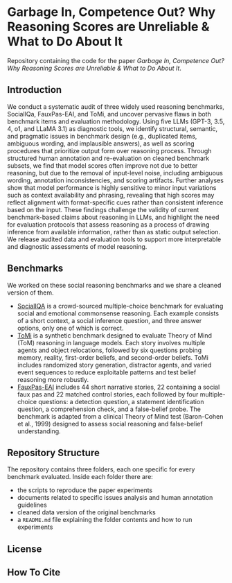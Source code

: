 # Garbage In, Competence Out? Why Reasoning Scores are Unreliable & What to Do About It

Repository containing the code for the paper *Garbage In, Competence Out? Why Reasoning Scores are Unreliable & What to Do About It*.

## Introduction

We conduct a systematic audit of three widely used reasoning benchmarks, SocialIQa, FauxPas-EAI, and ToMi, and uncover pervasive flaws in both benchmark items and evaluation methodology. Using five LLMs (GPT-3, 3.5, 4, o1, and LLaMA 3.1) as diagnostic tools, we identify structural, semantic, and pragmatic issues in benchmark design (e.g., duplicated items, ambiguous wording, and implausible answers), as well as scoring procedures that prioritize output form over reasoning process. Through structured human annotation and re-evaluation on cleaned benchmark subsets, we find that model scores often improve not due to better reasoning, but due to the removal of input-level noise, including ambiguous wording, annotation inconsistencies, and scoring artifacts. Further analyses show that model performance is highly sensitive to minor input variations such as context availability and phrasing, revealing that high scores may reflect alignment with format-specific cues rather than consistent inference based on the input. These findings challenge the validity of current benchmark-based claims about reasoning in LLMs, and highlight the need for evaluation protocols that assess reasoning as a process of drawing inference from available information, rather than as static output selection. We release audited data and evaluation tools to support more interpretable and diagnostic assessments of model reasoning.

## Benchmarks

We worked on these social reasoning benchmarks and we share a cleaned version of them.

* [SocialIQA](https://aclanthology.org/D19-1454/) is a crowd-sourced multiple-choice benchmark for evaluating social and emotional commonsense reasoning. Each example consists of a short context, a social inference question, and three answer options, only one of which is correct.
* [ToMi](https://aclanthology.org/D19-1598/) is a synthetic benchmark designed to evaluate Theory of Mind (ToM) reasoning in language models. Each story involves multiple agents and object relocations, followed by six questions probing memory, reality, first-order beliefs, and second-order beliefs. ToMi includes randomized story generation, distractor agents, and varied event sequences to reduce exploitable patterns and test belief reasoning more robustly.
* [FauxPas-EAI](https://aclanthology.org/2023.findings-acl.663/) includes 44 short narrative stories, 22 containing a social faux pas and 22 matched control stories, each followed by four multiple-choice questions: a detection question, a statement identification question, a comprehension check, and a false-belief probe. The benchmark is adapted from a clinical Theory of Mind test (Baron-Cohen et al., 1999) designed to assess social reasoning and false-belief understanding.

## Repository Structure

The repository contains three folders, each one specific for every benchmark evaluated. Inside each folder there are:
* the scripts to reproduce the paper experiments
* documents related to specific issues analysis and human annotation guidelines
* cleaned data version of the original benchmarks
* a `README.md` file explaining the folder contents and how to run experiments

## License

## How To Cite
